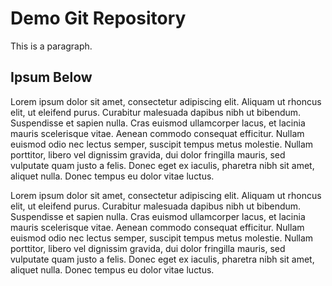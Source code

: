 # Demo Git Repository

This is a paragraph.

## Ipsum Below

Lorem ipsum dolor sit amet, consectetur adipiscing elit. Aliquam ut rhoncus elit, ut eleifend purus. Curabitur malesuada dapibus nibh ut bibendum. Suspendisse et sapien nulla. Cras euismod ullamcorper lacus, et lacinia mauris scelerisque vitae. Aenean commodo consequat efficitur. Nullam euismod odio nec lectus semper, suscipit tempus metus molestie. Nullam porttitor, libero vel dignissim gravida, dui dolor fringilla mauris, sed vulputate quam justo a felis. Donec eget ex iaculis, pharetra nibh sit amet, aliquet nulla. Donec tempus eu dolor vitae luctus.

Lorem ipsum dolor sit amet, consectetur adipiscing elit. Aliquam ut rhoncus elit, ut eleifend purus. Curabitur malesuada dapibus nibh ut bibendum. Suspendisse et sapien nulla. Cras euismod ullamcorper lacus, et lacinia mauris scelerisque vitae. Aenean commodo consequat efficitur. Nullam euismod odio nec lectus semper, suscipit tempus metus molestie. Nullam porttitor, libero vel dignissim gravida, dui dolor fringilla mauris, sed vulputate quam justo a felis. Donec eget ex iaculis, pharetra nibh sit amet, aliquet nulla. Donec tempus eu dolor vitae luctus.